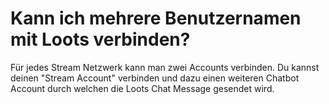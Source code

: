 # Kann ich mehrere Benutzernamen mit Loots verbinden?

Für jedes Stream Netzwerk kann man zwei Accounts verbinden.
Du kannst deinen "Stream Account" verbinden und dazu einen weiteren Chatbot Account durch welchen
die Loots Chat Message gesendet wird.
